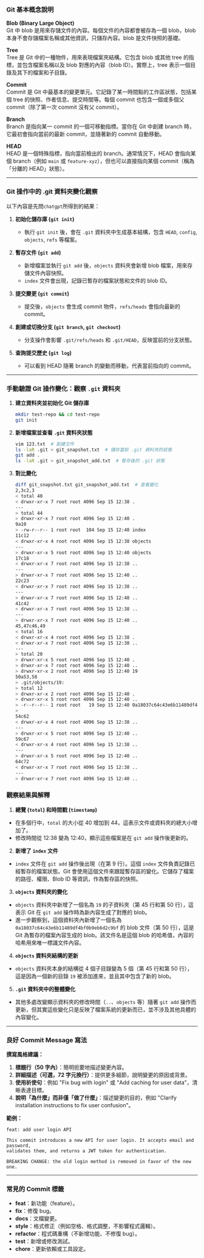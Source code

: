 ### **Git 基本概念說明**

**Blob (Binary Large Object)**  
Git 中 blob 是用來存儲文件的內容。每個文件的內容都會被存為一個 blob，blob 本身不會存儲檔案名稱或其他資訊，只儲存內容。blob 是文件快照的基礎。

**Tree**  
Tree 是 Git 中的一種物件，用來表現檔案夾結構。它包含 blob 或其他 tree 的指標，並包含檔案名稱以及 blob 對應的內容（blob ID）。實際上，tree 表示一個目錄及其下的檔案和子目錄。

**Commit**  
Commit 是 Git 中最基本的變更單元。它記錄了某一時間點的工作區狀態，包括某個 tree 的快照、作者信息、提交時間等。每個 commit 也包含一個或多個父 commit（除了第一次 commit 沒有父 commit）。

**Branch**  
Branch 是指向某一 commit 的一個可移動指標。當你在 Git 中創建 branch 時，它最初會指向當前的最新 commit，並隨著新的 commit 自動移動。

**HEAD**  
HEAD 是一個特殊指標，指向當前檢出的 branch。通常情況下，HEAD 會指向某個 branch（例如 `main` 或 `feature-xyz`），但也可以直接指向某個 commit（稱為「分離的 HEAD」狀態）。

---

### **Git 操作中的 .git 資料夾變化觀察**

以下內容是先問`chatgpt`所得到的結果：

1. **初始化儲存庫 (`git init`)**
   - 執行 `git init` 後，會在 `.git` 資料夾中生成基本結構，包含 `HEAD`, `config`, `objects`, `refs` 等檔案。

2. **暫存文件 (`git add`)**
   - 新增檔案並執行 `git add` 後，`objects` 資料夾會新增 blob 檔案，用來存儲文件內容快照。
   - `index` 文件會出現，記錄已暫存的檔案狀態和文件的 blob ID。

3. **提交變更 (`git commit`)**
   - 提交後，`objects` 會生成 commit 物件，`refs/heads` 會指向最新的 commit。
   
4. **創建或切換分支 (`git branch`, `git checkout`)**
   - 分支操作會影響 `.git/refs/heads` 和 `.git/HEAD`，反映當前的分支狀態。

5. **查詢提交歷史 (`git log`)**
   - 可以看到 HEAD 隨著 branch 的變動而移動，代表當前指向的 commit。

---

### **手動驗證 Git 操作變化：觀察 `.git` 資料夾**

1. **建立資料夾並初始化 Git 儲存庫**
   ```bash
   mkdir test-repo && cd test-repo
   git init
   ```

2. **新增檔案並查看 `.git` 資料夾狀態**
   ```bash
   vim 123.txt  # 創建文件
   ls -laR .git > git_snapshot.txt  # 儲存當前 .git 資料夾的狀態
   git add .
   ls -laR .git > git_snapshot_add.txt  # 暫存後的 .git 狀態
   ```

3. **對比變化**
   ```bash
   diff git_snapshot.txt git_snapshot_add.txt  # 查看變化
   2,3c2,3
   < total 40
   < drwxr-xr-x 7 root root 4096 Sep 15 12:38 .
   ---
   > total 44
   > drwxr-xr-x 7 root root 4096 Sep 15 12:40 .
   9a10
   > -rw-r--r-- 1 root root  104 Sep 15 12:40 index
   11c12
   < drwxr-xr-x 4 root root 4096 Sep 15 12:38 objects
   ---
   > drwxr-xr-x 5 root root 4096 Sep 15 12:40 objects
   17c18
   < drwxr-xr-x 7 root root 4096 Sep 15 12:38 ..
   ---
   > drwxr-xr-x 7 root root 4096 Sep 15 12:40 ..
   22c23
   < drwxr-xr-x 7 root root 4096 Sep 15 12:38 ..
   ---
   > drwxr-xr-x 7 root root 4096 Sep 15 12:40 ..
   41c42
   < drwxr-xr-x 7 root root 4096 Sep 15 12:38 ..
   ---
   > drwxr-xr-x 7 root root 4096 Sep 15 12:40 ..
   45,47c46,49
   < total 16
   < drwxr-xr-x 4 root root 4096 Sep 15 12:38 .
   < drwxr-xr-x 7 root root 4096 Sep 15 12:38 ..
   ---
   > total 20
   > drwxr-xr-x 5 root root 4096 Sep 15 12:40 .
   > drwxr-xr-x 7 root root 4096 Sep 15 12:40 ..
   > drwxr-xr-x 2 root root 4096 Sep 15 12:40 19
   50a53,58
   > .git/objects/19:
   > total 12
   > drwxr-xr-x 2 root root 4096 Sep 15 12:40 .
   > drwxr-xr-x 5 root root 4096 Sep 15 12:40 ..
   > -r--r--r-- 1 root root   19 Sep 15 12:40 0a18037c64c43e6b11489df4bf0b9eb6d2c9bf
   > 
   54c62
   < drwxr-xr-x 4 root root 4096 Sep 15 12:38 ..
   ---
   > drwxr-xr-x 5 root root 4096 Sep 15 12:40 ..
   59c67
   < drwxr-xr-x 4 root root 4096 Sep 15 12:38 ..
   ---
   > drwxr-xr-x 5 root root 4096 Sep 15 12:40 ..
   64c72
   < drwxr-xr-x 7 root root 4096 Sep 15 12:38 ..
   ---
   > drwxr-xr-x 7 root root 4096 Sep 15 12:40 ..
   ```

### **觀察結果與解釋**


1. **總覽 (`total`) 和時間戳 (`timestamp`)**

* 在多個行中，`total` 的大小從 40 增加到 44，這表示文件或資料夾的總大小增加了。
* 修改時間從 12:38 變為 12:40，顯示這些檔案是在 `git add` 操作後更新的。

2. **新增了 `index` 文件**

* `index` 文件在 `git add` 操作後出現（在第 9 行）。這個 `index` 文件負責記錄已經暫存的檔案狀態。Git 會使用這個文件來跟蹤暫存區的變化。它儲存了檔案的路徑、權限、Blob ID 等資訊，作為暫存區的快照。

3. **`objects` 資料夾的變化**

* `objects` 資料夾中新增了一個名為 `19` 的子資料夾（第 45 行和第 50 行），這表示 Git 在 `git add` 操作時為新內容生成了對應的 blob。
* 進一步觀察到，這個資料夾內新增了一個名為 `0a18037c64c43e6b11489df4bf0b9eb6d2c9bf` 的 blob 文件（第 50 行），這是 Git 為暫存的檔案內容生成的 blob。該文件名是這個 blob 的哈希值，內容的哈希用來唯一標識文件內容。

4. **`objects` 資料夾結構的更新**

* `objects` 資料夾本身的結構從 4 個子目錄變為 5 個（第 45 行和第 50 行），這是因為一個新的目錄 `19` 被添加進來，並且其中包含了新的 blob。

5. **`.git` 資料夾中的整體變化**

* 其他多處改變顯示資料夾的修改時間（`..`、`objects` 等）隨著 `git add` 操作而更新，但其實這些變化只是反映了檔案系統的更新而已，並不涉及其他具體的內容變化。

---

### **良好 Commit Message 寫法**

**撰寫風格建議：**
1. **標題行（50 字內）**：簡明扼要地描述變更內容。
2. **詳細描述（可選，72 字元換行）**：提供更多細節，說明變更的原因或背景。
3. **使用祈使句**：例如 "Fix bug with login" 或 "Add caching for user data"，清晰表達目標。
4. **說明「為什麼」而非僅「做了什麼」**：描述變更的目的，例如 "Clarify installation instructions to fix user confusion"。

**範例：**
```git
feat: add user login API

This commit introduces a new API for user login. It accepts email and password,
validates them, and returns a JWT token for authentication.

BREAKING CHANGE: the old login method is removed in favor of the new one.
```

---

### **常見的 Commit 標籤**

- **feat**：新功能（feature）。
- **fix**：修復 bug。
- **docs**：文檔變更。
- **style**：格式修正（例如空格、格式調整，不影響程式邏輯）。
- **refactor**：程式碼重構（不新增功能、不修復 bug）。
- **test**：新增或修改測試。
- **chore**：更新依賴或工具設定。 
